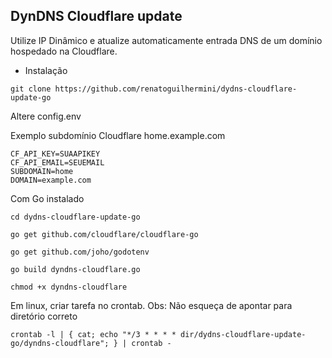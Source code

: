 ## DynDNS Cloudflare update

Utilize IP Dinâmico e atualize automaticamente entrada DNS de um domínio hospedado na Cloudflare.

- Instalação

```
git clone https://github.com/renatoguilhermini/dydns-cloudflare-update-go
```

Altere config.env

Exemplo subdomínio Cloudflare home.example.com

```
CF_API_KEY=SUAAPIKEY
CF_API_EMAIL=SEUEMAIL
SUBDOMAIN=home
DOMAIN=example.com
```

Com Go instalado

```
cd dydns-cloudflare-update-go

go get github.com/cloudflare/cloudflare-go

go get github.com/joho/godotenv

go build dyndns-cloudflare.go

chmod +x dyndns-cloudflare
```

Em linux, criar tarefa no crontab. Obs: Não esqueça de apontar para diretório correto

```
crontab -l | { cat; echo "*/3 * * * * dir/dydns-cloudflare-update-go/dyndns-cloudflare"; } | crontab -
```
